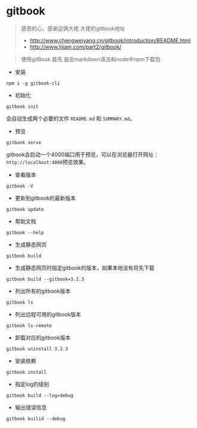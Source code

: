 # gitbook

> 感恩的心，感谢这俩大佬
> 大佬的gitbook地址 
> - <http://www.chengweiyang.cn/gitbook/introduction/README.html>
> - <http://www.lijiam.com/part2/gitbook/>


> 使用gitBook 首先 是会markdown语法和node中npm下载包



- 安装

```
npm i -g gitbook-cli
```

- 初始化

```
gitbook init
```
会自动生成两个必要的文件 `README.md` 和 `SUMMARY.md`。

- 预览

```
gitbook serve 
```
gitbook会启动一个4000端口用于预览，可以在浏览器打开网址：` http://localhost:4000 `预览效果。

- 查看版本

```
gitbook -V
```

- 更新到gitbook的最新版本

```
gitbook update 
```

- 帮助文档

```
gitbook --help
```

- 生成静态网页

```
gitbook build
```

- 生成静态网页时指定gitbook的版本，如果本地没有将先下载

```
gitbook build --gitbook=3.2.3
```

- 列出所有的gitbook版本

```
gitbook ls
```

- 列出远程可用的gitbook版本

```
gitbook ls-remote
```

- 卸载对应的gitbook版本

```
gitbook uninstall 3.2.3
```

- 安装依赖

```
gitbook install
```

- 指定log的级别

```
gitbook build --log=debug
```

- 输出错误信息

```
gitbook builid --debug
```
